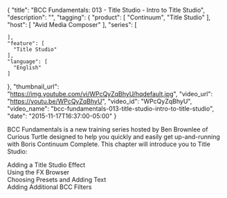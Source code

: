 {
  "title": "BCC Fundamentals:  013 - Title Studio - Intro to Title Studio",
  "description": "",
  "tagging": {
    "product": [
      "Continuum",
      "Title Studio"
    ],
    "host": [
      "Avid Media Composer"
    ],
    "series": [

    ],
    "feature": [
      "Title Studio"
    ],
    "language": [
      "English"
    ]
  },
  "thumbnail_url": "https://img.youtube.com/vi/WPcQyZqBhyU/hqdefault.jpg",
  "video_url": "https://youtu.be/WPcQyZqBhyU",
  "video_id": "WPcQyZqBhyU",
  "video_name": "bcc-fundamentals-013-title-studio-intro-to-title-studio",
  "date": "2015-11-17T16:37:00-05:00"
}

BCC Fundamentals is a new training series hosted by Ben Brownlee of Curious
Turtle designed to help you quickly and easily get up-and-running with Boris
Continuum Complete. This chapter will introduce you to Title Studio:

Adding a Title Studio Effect  
Using the FX Browser  
Choosing Presets and Adding Text  
Adding Additional BCC Filters


